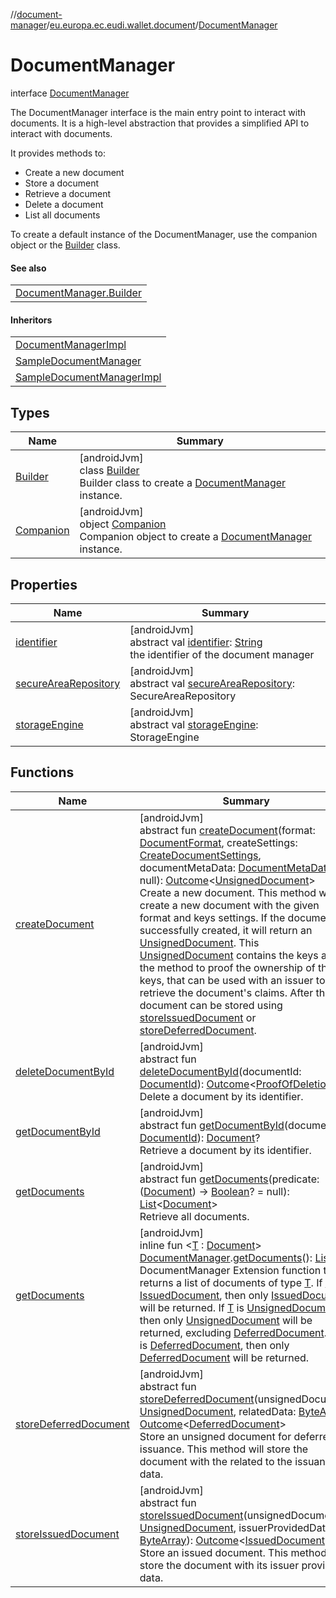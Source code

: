//[document-manager](../../../index.md)/[eu.europa.ec.eudi.wallet.document](../index.md)/[DocumentManager](index.md)

# DocumentManager

interface [DocumentManager](index.md)

The DocumentManager interface is the main entry point to interact with documents. It is a high-level abstraction that provides a simplified API to interact with documents.

It provides methods to:

- 
   Create a new document
- 
   Store a document
- 
   Retrieve a document
- 
   Delete a document
- 
   List all documents

To create a default instance of the DocumentManager, use the companion object or the [Builder](-builder/index.md) class.

#### See also

| |
|---|
| [DocumentManager.Builder](-builder/index.md) |

#### Inheritors

| |
|---|
| [DocumentManagerImpl](../-document-manager-impl/index.md) |
| [SampleDocumentManager](../../eu.europa.ec.eudi.wallet.document.sample/-sample-document-manager/index.md) |
| [SampleDocumentManagerImpl](../../eu.europa.ec.eudi.wallet.document.sample/-sample-document-manager-impl/index.md) |

## Types

| Name | Summary |
|---|---|
| [Builder](-builder/index.md) | [androidJvm]<br>class [Builder](-builder/index.md)<br>Builder class to create a [DocumentManager](index.md) instance. |
| [Companion](-companion/index.md) | [androidJvm]<br>object [Companion](-companion/index.md)<br>Companion object to create a [DocumentManager](index.md) instance. |

## Properties

| Name | Summary |
|---|---|
| [identifier](identifier.md) | [androidJvm]<br>abstract val [identifier](identifier.md): [String](https://kotlinlang.org/api/latest/jvm/stdlib/kotlin/-string/index.html)<br>the identifier of the document manager |
| [secureAreaRepository](secure-area-repository.md) | [androidJvm]<br>abstract val [secureAreaRepository](secure-area-repository.md): SecureAreaRepository |
| [storageEngine](storage-engine.md) | [androidJvm]<br>abstract val [storageEngine](storage-engine.md): StorageEngine |

## Functions

| Name | Summary |
|---|---|
| [createDocument](create-document.md) | [androidJvm]<br>abstract fun [createDocument](create-document.md)(format: [DocumentFormat](../../eu.europa.ec.eudi.wallet.document.format/-document-format/index.md), createSettings: [CreateDocumentSettings](../-create-document-settings/index.md), documentMetaData: [DocumentMetaData](../../eu.europa.ec.eudi.wallet.document.metadata/-document-meta-data/index.md)? = null): [Outcome](../-outcome/index.md)&lt;[UnsignedDocument](../-unsigned-document/index.md)&gt;<br>Create a new document. This method will create a new document with the given format and keys settings. If the document is successfully created, it will return an [UnsignedDocument](../-unsigned-document/index.md). This [UnsignedDocument](../-unsigned-document/index.md) contains the keys and the method to proof the ownership of the keys, that can be used with an issuer to retrieve the document's claims. After that the document can be stored using [storeIssuedDocument](store-issued-document.md) or [storeDeferredDocument](store-deferred-document.md). |
| [deleteDocumentById](delete-document-by-id.md) | [androidJvm]<br>abstract fun [deleteDocumentById](delete-document-by-id.md)(documentId: [DocumentId](../-document-id/index.md)): [Outcome](../-outcome/index.md)&lt;[ProofOfDeletion](../-proof-of-deletion/index.md)?&gt;<br>Delete a document by its identifier. |
| [getDocumentById](get-document-by-id.md) | [androidJvm]<br>abstract fun [getDocumentById](get-document-by-id.md)(documentId: [DocumentId](../-document-id/index.md)): [Document](../-document/index.md)?<br>Retrieve a document by its identifier. |
| [getDocuments](get-documents.md) | [androidJvm]<br>abstract fun [getDocuments](get-documents.md)(predicate: ([Document](../-document/index.md)) -&gt; [Boolean](https://kotlinlang.org/api/latest/jvm/stdlib/kotlin/-boolean/index.html)? = null): [List](https://kotlinlang.org/api/latest/jvm/stdlib/kotlin.collections/-list/index.html)&lt;[Document](../-document/index.md)&gt;<br>Retrieve all documents. |
| [getDocuments](../get-documents.md) | [androidJvm]<br>inline fun &lt;[T](../get-documents.md) : [Document](../-document/index.md)&gt; [DocumentManager](index.md).[getDocuments](../get-documents.md)(): [List](https://kotlinlang.org/api/latest/jvm/stdlib/kotlin.collections/-list/index.html)&lt;[T](../get-documents.md)&gt;<br>DocumentManager Extension function that returns a list of documents of type [T](../get-documents.md). If [T](../get-documents.md) is [IssuedDocument](../-issued-document/index.md), then only [IssuedDocument](../-issued-document/index.md) will be returned. If [T](../get-documents.md) is [UnsignedDocument](../-unsigned-document/index.md), then only [UnsignedDocument](../-unsigned-document/index.md) will be returned, excluding [DeferredDocument](../-deferred-document/index.md). If [T](../get-documents.md) is [DeferredDocument](../-deferred-document/index.md), then only [DeferredDocument](../-deferred-document/index.md) will be returned. |
| [storeDeferredDocument](store-deferred-document.md) | [androidJvm]<br>abstract fun [storeDeferredDocument](store-deferred-document.md)(unsignedDocument: [UnsignedDocument](../-unsigned-document/index.md), relatedData: [ByteArray](https://kotlinlang.org/api/latest/jvm/stdlib/kotlin/-byte-array/index.html)): [Outcome](../-outcome/index.md)&lt;[DeferredDocument](../-deferred-document/index.md)&gt;<br>Store an unsigned document for deferred issuance. This method will store the document with the related to the issuance data. |
| [storeIssuedDocument](store-issued-document.md) | [androidJvm]<br>abstract fun [storeIssuedDocument](store-issued-document.md)(unsignedDocument: [UnsignedDocument](../-unsigned-document/index.md), issuerProvidedData: [ByteArray](https://kotlinlang.org/api/latest/jvm/stdlib/kotlin/-byte-array/index.html)): [Outcome](../-outcome/index.md)&lt;[IssuedDocument](../-issued-document/index.md)&gt;<br>Store an issued document. This method will store the document with its issuer provided data. |
